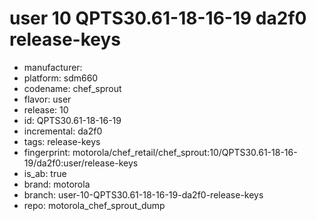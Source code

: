 # user 10 QPTS30.61-18-16-19 da2f0 release-keys
- manufacturer: 
- platform: sdm660
- codename: chef_sprout
- flavor: user
- release: 10
- id: QPTS30.61-18-16-19
- incremental: da2f0
- tags: release-keys
- fingerprint: motorola/chef_retail/chef_sprout:10/QPTS30.61-18-16-19/da2f0:user/release-keys
- is_ab: true
- brand: motorola
- branch: user-10-QPTS30.61-18-16-19-da2f0-release-keys
- repo: motorola_chef_sprout_dump

